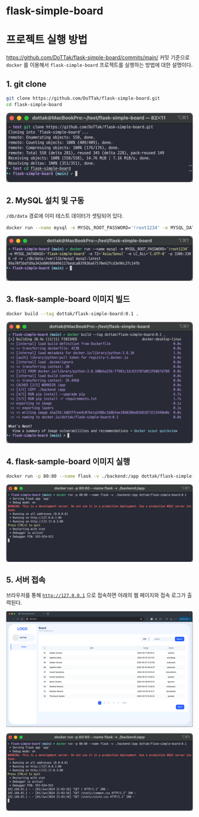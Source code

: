 # flask-simple-board

# 프로젝트 실행 방법

https://github.com/DoTTak/flask-simple-board/commits/main/ 커밋 기준으로 `docker` 를 이용해서 `flask-simple-board` 프로젝트를 실행하는 방법에 대한 설명이다.

## 1. git clone

```bash
git clone https://github.com/DoTTak/flask-simple-board.git
cd flask-simple-board
```

![스크린샷 2024-06-02 오전 5.58.06.png](./images/ca88b31c-5a03-460c-aa7b-40afd76be1e5.png)

## 2. MySQL 설치 및 구동

`/db/data` 경로에 이미 테스트 데이터가 셋팅되어 있다.

```bash
docker run --name mysql -e MYSQL_ROOT_PASSWORD='!root1234' -e MYSQL_DATABASE='flask-simple-board' -e TZ='Asia/Seoul' -e LC_ALL='C.UTF-8' -p 3306:3306 -d -v ./db/data:/var/lib/mysql mysql:latest
```

![스크린샷 2024-06-02 오전 5.59.42.png](./images/eb729b91-d5a5-47d3-8313-415129d63e32.png)

## 3. flask-sample-board 이미지 빌드

```bash
docker build --tag dottak/flask-simple-board:0.1 .
```

![스크린샷 2024-06-02 오전 6.00.45.png](./images/51caa1ba-e5b1-49cc-8c81-0ebdeba9028c.png)

## 4. flask-sample-board 이미지 실행

```bash
docker run -p 80:80 --name flask -v ./backend:/app dottak/flask-simple-board:0.1
```

![스크린샷 2024-06-02 오전 6.02.59.png](./images/0848af99-d44a-4186-96ea-3572bca0bcf7.png)

## 5. 서버 접속

브라우저를 통해 [`http://127.0.0.1`](http://127.0.0.1:80) 으로 접속하면 아래의 웹 페이지와 접속 로그가 출력된다.

![스크린샷 2024-06-02 오전 6.04.13.png](./images/5aed2ee6-a9f2-4c13-8164-7ecf735f8bcd.png)

![스크린샷 2024-06-02 오전 6.04.32.png](./images/de78a039-e91a-48da-a6f6-ce28d6d38732.png)
